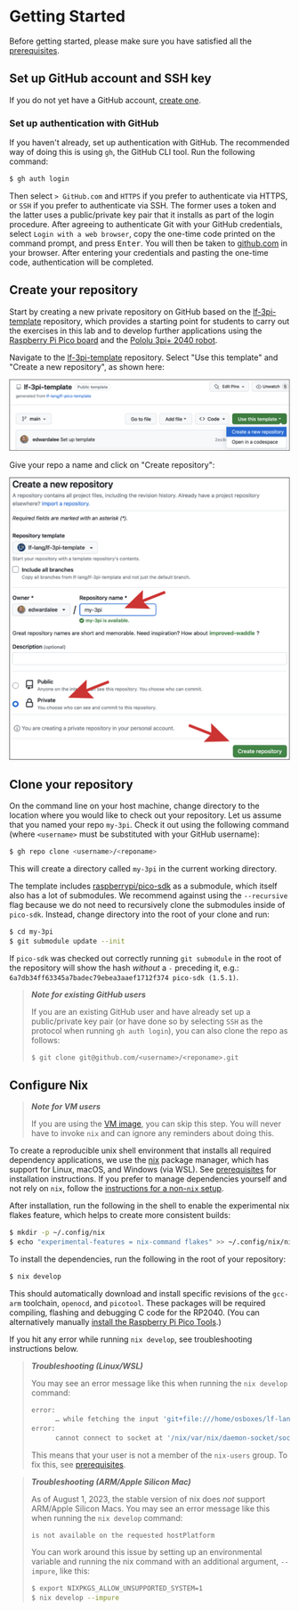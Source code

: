 # Getting Started

Before getting started, please make sure you have satisfied all the [prerequisites](Prerequisites.html).

## Set up GitHub account and SSH key
If you do not yet have a GitHub account, [create one](https://github.com/signup).

### Set up authentication with GitHub
If you haven't already, set up authentication with GitHub. The recommended way of doing this is using `gh`, the GitHub CLI tool. Run the following command:

```bash
$ gh auth login
```
Then select `> GitHub.com` and `HTTPS` if you prefer to authenticate via HTTPS, or `SSH` if you prefer to authenticate via SSH. The former uses a token and the latter uses a public/private key pair that it installs as part of the login procedure. After agreeing to authenticate Git with your GitHub credentials, select `Login with a web browser`, copy the one-time code printed on the command prompt, and press <kbd>Enter</kbd>. You will then be taken to [github.com](https://github.com/login/device) in your browser. After entering your credentials and pasting the one-time code, authentication will be completed.

## Create your repository
Start by creating a new private repository on GitHub based on the [lf-3pi-template](https://github.com/lf-lang/lf-3pi-template) repository, which provides a starting point for students to carry out the exercises in this lab and to develop further applications using the [Raspberry Pi Pico board](https://www.raspberrypi.com/products/raspberry-pi-pico/) and the [Pololu 3pi+ 2040 robot](https://www.pololu.com/docs/0J86).

Navigate to the [lf-3pi-template](https://github.com/lf-lang/lf-3pi-template) repository.  Select "Use this template" and "Create a new repository", as shown here:

<img src="img/3piTemplate.png" alt="Template repo"/>

Give your repo a name and click on "Create repository":

<img src="img/my-3pi.png" alt="new repo"/>

## Clone your repository
On the command line on your host machine, change directory to the location where you would like to check out your repository. Let us assume that you named your repo `my-3pi`. Check it out using the following command (where `<username>` must be substituted with your GitHub username):

```bash
$ gh repo clone <username>/<reponame>
```

This will create a directory called `my-3pi` in the current working directory.

The template includes [raspberrypi/pico-sdk](https://github.com/raspberrypi/pico-sdk) as a submodule, which itself also has a lot of submodules. We recommend against using the `--recursive` flag because we do not need to recursively clone the submodules inside of `pico-sdk`. Instead, change directory into the root of your clone and run:

```bash
$ cd my-3pi
$ git submodule update --init
```

If  `pico-sdk` was checked out correctly running `git submodule` in the root of the repository will show the hash _without_ a `-` preceding it,
e.g.: `6a7db34ff63345a7badec79ebea3aaef1712f374 pico-sdk (1.5.1)`.

> **_Note for existing GitHub users_**
>
> If you are an existing GitHub user and have already set up a public/private key pair (or have done so by selecting `SSH` as the protocol when running `gh auth login`), you can also clone the repo as follows:
> ```
> $ git clone git@github.com/<username>/<reponame>.git
> ```

## Configure Nix

> **_Note for VM users_**
>
> If you are using the [VM image](https://vm.lf-lang.org/), you can skip this step. You will never have to invoke `nix` and can ignore any reminders about doing this.

To create a reproducible unix shell environment that installs all required dependency applications, we use the [nix](https://nixos.org) package manager, which has support for Linux, macOS, and Windows (via WSL). See [prerequisites](Prerequisites.html) for installation instructions. If you prefer to manage dependencies yourself and not rely on `nix`, follow the [instructions for a non-`nix` setup](Non-Nix.html).

After installation, run the following in the shell to enable the experimental nix flakes feature, which helps to create more consistent builds:

```bash
$ mkdir -p ~/.config/nix
$ echo "experimental-features = nix-command flakes" >> ~/.config/nix/nix.conf
```

To install the dependencies, run the following in the root of your repository:

```bash
$ nix develop
```

This should automatically download and install specific revisions of the `gcc-arm` toolchain, `openocd`, and `picotool`. These packages will be required compiling, flashing and debugging C code for the RP2040.
(You can alternatively manually [install the Raspberry Pi Pico Tools](Non-Nix.html#install-picotool).)

If you hit any error while running `nix develop`, see troubleshooting instructions below.

> **_Troubleshooting (Linux/WSL)_**
>
> You may see an error message like this when running the `nix develop` command:
> ```bash
> error:
>       … while fetching the input 'git+file:///home/osboxes/lf-lang/my-3pi'
> error:
>       cannot connect to socket at '/nix/var/nix/daemon-socket/socket': Permission denied
>
> ```
> This means that your user is not a member of the `nix-users` group. To fix this, see [prerequisites](Prerequisites.html#using-nix-on-linuxwsl).

> **_Troubleshooting (ARM/Apple Silicon Mac)_**
>
> As of August 1, 2023, the stable version of nix does *not* support ARM/Apple Silicon Macs. You may see an error message like this when running the `nix develop` command:
> ```
> is not available on the requested hostPlatform
> ```
> You can work around this issue by setting up an environmental variable and running the nix command with an additional argument, `--impure`, like this:
> ```bash
> $ export NIXPKGS_ALLOW_UNSUPPORTED_SYSTEM=1
> $ nix develop --impure
> ```
